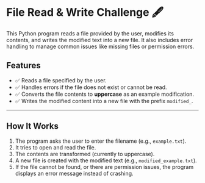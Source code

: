 # File Read & Write Challenge 🖋️

This Python program reads a file provided by the user, modifies its contents, and writes the modified text into a new file. It also includes error handling to manage common issues like missing files or permission errors.


## Features
- ✅ Reads a file specified by the user.  
- ✅ Handles errors if the file does not exist or cannot be read.  
- ✅ Converts the file contents to **uppercase** as an example modification.  
- ✅ Writes the modified content into a new file with the prefix `modified_`.  

---

## How It Works
1. The program asks the user to enter the filename (e.g., `example.txt`).  
2. It tries to open and read the file.  
3. The contents are transformed (currently to uppercase).  
4. A new file is created with the modified text (e.g., `modified_example.txt`).  
5. If the file cannot be found, or there are permission issues, the program displays an error message instead of crashing.  


